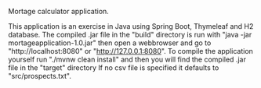 Mortage calculator application.

This application is an exercise in Java using Spring Boot, Thymeleaf and H2 database.
The compiled .jar file in the "build" directory is run with "java -jar mortageapplication-1.0.jar" 
then open a webbrowser and go to "http://localhost:8080" or "http://127.0.0.1:8080".
To compile the application yourself run "./mvnw clean install" and then you will find the compiled .jar file in the "target" directory
If no csv file is specified it defaults to "src/prospects.txt".
